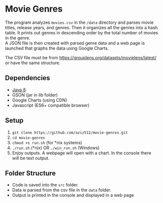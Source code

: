 # Movie Genres

The program analyzes `movies.csv` in the `/data` directory and parses movie titles, release years, and genres. Then it organizes all the genres into a hash table. It prints out genres in descending order by the total number of movies in the genre.  
A JSON file is then created with parsed genre data and a web page is launched that graphs the data using Google Charts.

The CSV file must be from https://grouplens.org/datasets/movielens/latest/ or have the same structure.
## Dependencies

* [Java 8](https://docs.oracle.com/javase/8/docs/api/index.html)
* GSON (jar in lib folder)
* Google Charts (using CDN)
* Javascript (ES6+ compatible browser)

## Setup
1) `git clone https://github.com/aziz512/movie-genres.git`
2) `cd movie-genres`
3) `chmod +x run.sh` (for *nix systems)
4) `./run.sh` (*nix) OR `./win_run.sh` (Windows)
4) Enjoy outputs. A webpage will open with a chart. In the console there will be text output.

## Folder Structure
* Code is saved into the `src` folder.
* Data is parsed from the csv file in the `data` folder.
* Output is printed in the console and displayed in a web page
